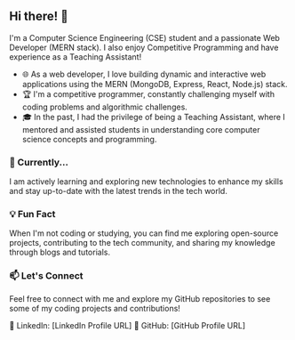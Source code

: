 ## Hi there! 👋

I'm a Computer Science Engineering (CSE) student and a passionate Web Developer (MERN stack). I also enjoy Competitive Programming and have experience as a Teaching Assistant!

- 🌐 As a web developer, I love building dynamic and interactive web applications using the MERN (MongoDB, Express, React, Node.js) stack.
- 🏆 I'm a competitive programmer, constantly challenging myself with coding problems and algorithmic challenges.
- 🎓 In the past, I had the privilege of being a Teaching Assistant, where I mentored and assisted students in understanding core computer science concepts and programming.

### 🌱 Currently...

I am actively learning and exploring new technologies to enhance my skills and stay up-to-date with the latest trends in the tech world.

### 💡 Fun Fact

When I'm not coding or studying, you can find me exploring open-source projects, contributing to the tech community, and sharing my knowledge through blogs and tutorials.

### 📫 Let's Connect

Feel free to connect with me and explore my GitHub repositories to see some of my coding projects and contributions!

🔗 LinkedIn: [LinkedIn Profile URL]
🐙 GitHub: [GitHub Profile URL]
